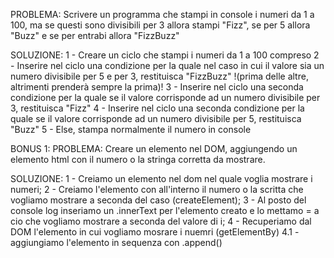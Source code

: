 PROBLEMA: Scrivere un programma che stampi in console i numeri da 1 a 100, ma se questi sono divisibili per 3 allora stampi "Fizz", se per 5 allora "Buzz" e se per entrabi allora "FizzBuzz"

SOLUZIONE:
1 - Creare un ciclo che stampi i numeri da 1 a 100 compreso
2 - Inserire nel ciclo una condizione per la quale nel caso in cui il valore sia un numero divisibile per 5 e per 3, restituisca "FizzBuzz" !(prima delle altre, altrimenti prenderà sempre la prima)!
3 - Inserire nel ciclo una seconda condizione per la quale se il valore corrisponde ad un numero divisibile per 3, restituisca "Fizz"
4 - Inserire nel ciclo una seconda condizione per la quale se il valore corrisponde ad un numero divisibile per 5, restituisca "Buzz"
5 - Else, stampa normalmente il numero in console

BONUS 1:
PROBLEMA: Creare un elemento nel DOM, aggiungendo un elemento html con il numero o la stringa corretta da mostrare.

SOLUZIONE:
1 - Creiamo un elemento nel dom nel quale voglia mostrare i numeri;
2 - Creiamo l'elemento con all'interno il numero o la scritta che vogliamo mostrare a seconda del caso (createElement);
3 - Al posto del console log inseriamo un .innerText per l'elemento creato e lo mettamo = a cio che vogliamo mostrare a seconda del valore di i; 
4 - Recuperiamo dal DOM l'elemento in cui vogliamo mosrare i nuemri (getElementBy) 
    4.1 - aggiungiamo l'elemento in sequenza con .append()